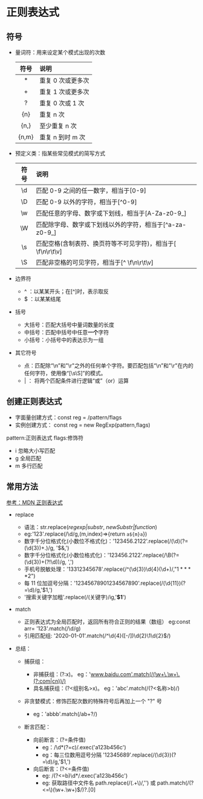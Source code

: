 # 正则表达式

## 符号

- 量词符：用来设定某个模式出现的次数

  | 符号  | 说明              |
  | :---: | :---------------- |
  |  \*   | 重复 0 次或更多次 |
  |   +   | 重复 1 次或更多次 |
  |   ?   | 重复 0 次或 1 次  |
  |  {n}  | 重复 n 次         |
  | {n,}  | 至少重复 n 次     |
  | {n,m} | 重复 n 到时 m 次  |

- 预定义类：指某些常见模式的简写方式

  | 符号  | 说明                                                        |
  | :---: | :---------------------------------------------------------- |
  |  \d   | 匹配 0-9 之间的任一数字，相当于[0-9]                        |
  |  \D   | 匹配 0-9 以外的字符，相当于[^0-9]                           |
  |  \w   | 匹配任意的字母、数字或下划线，相当于[A-Za-z0-9_]            |
  |  \W   | 匹配除字母、数字或下划线以外的字符，相当于[^a-za-z0-9_]     |
  |  \s   | 匹配空格(含制表符、换页符等不可见字符)，相当于[ \f\n\r\t\v] |
  |  \S   | 匹配非空格的可见字符，相当于[^ \f\n\r\t\v]                  |

- 边界符

  - ^ ：以某某开头；在[^]时，表示取反
  - \$ ：以某某结尾

- 括号

  - 大括号：匹配大括号中量词数量的长度
  - 中括号：匹配中括号中任意**一个**字符
  - 小括号：小括号中的表达示为一组

- 其它符号
  - 点：匹配除“\n”和"\r"之外的任何单个字符。要匹配包括“\n”和"\r"在内的任何字符，使用像“[\s\S]”的模式。
  - | ： 将两个匹配条件进行逻辑“或”（or）运算

## 创建正则表达式

- 字面量创建方式：const reg = /pattern/flags
- 实例创建方式： const reg = new RegExp(pattern,flags)

pattern:正则表达式
flags:修饰符

- i 忽略大小写匹配
- g 全局匹配
- m 多行匹配

## 常用方法

[参考：MDN 正则表达式](https://developer.mozilla.org/en-US/docs/Web/JavaScript/Guide/Regular_Expressions)

- replace

  - 语法：str.replace(_regexp|substr_, _newSubstr|function_)
  - eg:'123'.replace(/\d/g,(m,index)=>{return `a${m}a`})
  - 数字千分位格式化(小数位不格式化)：'123456.2122'.replace(/(\d)(?=(\d{3})+\.)/g, '$&,')
  - 数字千分位格式化(小数位格式化)：'123456.2122'.replace(/\B(?=(\d{3})+(?!\d))/g, ',')
  - 手机号脱敏处理：'13312345678'.replace(/^(\d{3})\d{4}(\d+)/,"$1****$2")
  - 每 11 位加逗号分隔：'12345678901234567890'.replace(/(\d{11})(?=\d)/g,'\$1,')
  - '搜索关键字加粗'.replace(/(关键字)/ig,'<b>$1</b>')

- match

  - 正则表达式为全局匹配时，返回所有符合正则的结果（数组） eg:const arr= '123'.match(/\d/g)
  - 引用匹配组: '2020-01-01'.match(/^\d{4}([-\/])\d{2}\1\d{2}\$/)

- 总结：
  - 捕获组：
    - 非捕获组：(?:x)。 eg：'www.baidu.com'.match(/(\w+\.\w+\.(?:com|cn))/)
    - 具名捕获组：(?<组别名>x)。 eg：'abc'.match(/(?<名称>b)/)
  
  - 非贪婪模式：修饰匹配次数的特殊符号后再加上一个 "?" 号
    - eg：'abbb'.match(/ab+?/)
  
  - 断言匹配：
    - 向前断言：(?=条件值)  
      - eg：/\d*(?=c)/.exec('a123b456c')
      - eg：每三位数用逗号分隔 '12345689'.replace(/(\d{3})(?=\d)/g,'\$1,')
    - 向后断言：(?<=条件值)
      - eg: /(?<=b)\d*/.exec('a123b456c')
      - eg: 获取路径中文件名   path.replace(/(.+\\)/,'') 或 path.match(/(?<=\\)(\w+\.\w+)$/)?.[0]
